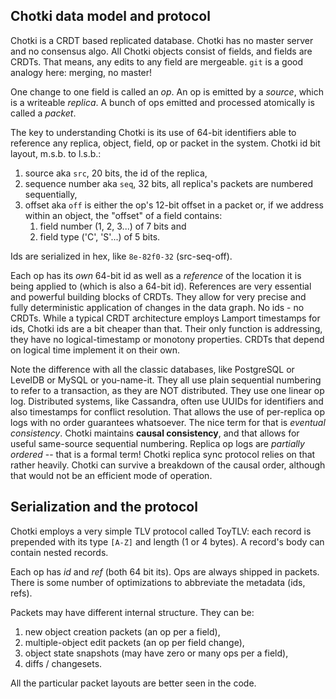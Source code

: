 ##  Chotki data model and protocol

Chotki is a CRDT based replicated database.
Chotki has no master server and no consensus algo.
All Chotki objects consist of fields, and fields
are CRDTs. That means, any edits to any field are
mergeable. `git` is a good analogy here: merging,
no master!

One change to one field is called an *op*. An op is
emitted by a *source*, which is a writeable *replica*.
A bunch of ops emitted and processed atomically is 
called a *packet*. 

The key to understanding Chotki
is its use of 64-bit identifiers able to reference
any replica, object, field, op or packet in the system.
Chotki id bit layout, m.s.b. to l.s.b.:

 1. source aka `src`, 20 bits, the id of the replica,
 2. sequence number aka `seq`, 32 bits, all replica's
    packets are numbered sequentially,
 3. offset aka `off` is either the op's 12-bit offset in a 
    packet or, if we address within an object, the
    "offset" of a field contains:
     1. field number (1, 2, 3...) of 7 bits and
     2. field type ('C', 'S'...) of 5 bits.

Ids are serialized in hex, like `8e-82f0-32` (src-seq-off).
    
Each op has its *own* 64-bit id as well as a *reference*
of the location it is being applied to (which is also a
64-bit id). References are very essential and powerful
building blocks of CRDTs. They allow for very precise and
fully deterministic application of changes in the data
graph. No ids - no CRDTs. While a typical CRDT architecture
employs Lamport timestamps for ids, Chotki ids are a bit
cheaper than that. Their only function is addressing, they
have no logical-timestamp or monotony properties. 
CRDTs that depend on logical time implement it on their own.

Note the difference with all the classic databases, like
PostgreSQL or LevelDB or MySQL or you-name-it. They all use
plain sequential numbering to refer to a transaction, as
they are NOT distributed. They use one linear op log. Distributed 
systems, like Cassandra, often use UUIDs for identifiers and
also timestamps for conflict resolution. That allows the use of
per-replica op logs with no order guarantees whatsoever.
The nice term for that is *eventual consistency*.
Chotki maintains **causal consistency**, and that allows for useful
same-source sequential numbering. Replica op logs are *partially
ordered* -- that is a formal term! Chotki replica sync protocol
relies on that rather heavily. Chotki can survive a breakdown
of the causal order, although that would not be an efficient mode of
operation.

##  Serialization and the protocol

Chotki employs a very simple TLV protocol called ToyTLV:
each record is prepended with its type `[A-Z]` and length (1 or 4 bytes).
A record's body can contain nested records.

Each op has *id* and *ref* (both 64 bit its).
Ops are always shipped in packets.
There is some number of optimizations to abbreviate
the metadata (ids, refs).

Packets may have different internal structure. 
They can be:

 1. new object creation packets (an op per a field),
 2. multiple-object edit packets (an op per field change),
 3. object state snapshots (may have zero or many ops per a field),
 4. diffs / changesets. 

All the particular packet layouts are better seen in the code.
